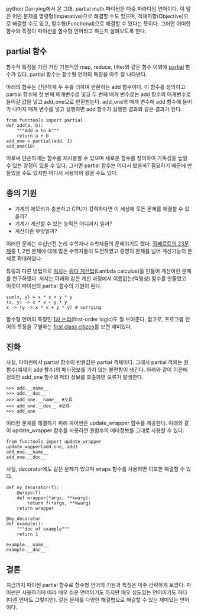 python
Currying에서 온 그대, partial
math 
파이썬은 다중 파라다임 언어이다. 이 말은 어떤 문제를 명령형(Imperative)으로 해결할 수도 있으며,
객체지향(Objective)으로 해결할 수도 있고, 함수형(Functional)으로 해결할 수 있다는 뜻이다.
그러면 어떠한 함수와 특징이 파이썬을 함수형 언어라고 하는지 살펴보도록 한다.

## partial 함수
함수적 특징을 가진 가장 기본적인 map, reduce, filter와 같은 함수 이외에 
[partial](https://docs.python.org/2.7/library/functools.html#functools.partial) 함수가 있다.
partial 함수는 함수형 언어의 특징을 아주 잘 나타낸다.

아래의 함수는 간단하게 두 수를 더하여 반환하는 add 함수이다.
이 함수를 정의하고 partial 함수에 첫 번째 매개변수로 넣고 
두 번째 매개 변수로는 add 함수의 매개변수로 들어갈 값을 넣고 add_one으로 반환받는다.
add_one의 매개 변수에 add 함수에 들어가 나머지 매개 변수를 넣고 실행하면
add 함수가 실행한 결과와 같은 결과가 된다.

    from functools import partial
    def add(a, b):
        """Add a to b"""
        return a + b
    add_one = partial(add, 1)
    add_one(10)

이로써 단순하게는 함수를 재사용할 수 있으며 새로운 함수를 정의하여 가독성을 높일 수 있는 장점이 있을 수 있다.
그러면 partial 함수는 어디서 왔을까? 필요하기 때문에 만들었을 수도 있지만 어디서 사용되어 왔을 수도 있다.

## 종의 기원
* 기계의 메모리가 충분하고 CPU가 강력하다면 이 세상에 모든 문제를 해결할 수 있을까? 
* 기계가 계산할 수 있는 능력은 어디까지 일까?
* 계산이란 무엇일까?

이러한 문제는 수십년전 논리 수학자나 수학자들의 문제이기도 했다.
[힐베르트의 23문제](http://ko.wikipedia.org/wiki/%ED%9E%90%EB%B2%A0%EB%A5%B4%ED%8A%B8%EC%9D%98_%EB%AC%B8%EC%A0%9C%EB%93%A4)중 1, 2번 문제에 대해 
많은 수학자들이 도전하였고 증명의 문제를 넘어 계산가능의 문제로 확대하였다.  

튜링과 다른 방법으로 [처치](http://ko.wikipedia.org/wiki/%EC%95%8C%EB%A1%A0%EC%A1%B0_%EC%B2%98%EC%B9%98)는 
[람다 계산법](http://en.wikipedia.org/wiki/Lambda_calculus)(Lambda calculus)을 만들어 계산이란 문제를 연구하였다.
처치는 아래와 같은 계산 과정에서 이름없는(익명성) 함수를 만들었고 이것이 파이썬의 partial 함수의 기원이 된다.  
 
    sum(x, y) = x * x + y * y
    (x, y) -> x * x + y * y
    x -> (y -> x * x + y * y) # currying

함수형 언어의 특징인 [1차 논리](http://ko.wikipedia.org/wiki/1%EC%B0%A8_%EB%85%BC%EB%A6%AC)(first-order logic)도 잘 보여준다.
참고로, 프로그램 언어의 특징을 구별하는 [first class citizen](http://en.wikipedia.org/wiki/First-class_citizen)를 보면 재미있다.

## 진화
사실, 파이썬에서 partial 함수의 반환값은 partial 객체이다. 
그래서 partial 객체는 원함수(예제의 add 함수)의 메타정보를 가지 않는 불편함이 생긴다.
아래와 같이 이전에 정의한 add_one 함수의 메타 정보를 호출하면 오류가 뱔생한다.
   
    >>> add.__name__
    >>> add.__doc__
    >>> add_one.__name__ #오류
    >>> add_one.__doc__ #오류
    >>> add_one

이러한 문제를 해결하기 위해 파이썬은 update_wrapper 함수를 제공한다.
아래와 같이 update_wrapper 함수를 사용하면 원함수의 메타정보를 그대로 사용할 수 있다.

    from functools import update_wrapper
    update_wapper(add_one, add)
    add_one.__name__
    add_one.__doc__

사실, decorator에도 같은 문제가 있으며 wraps 함수를 사용하면 이또한 해결할 수 있다.

    def my_decorator(f):
        @wraps(f)
    	def wrapper(*args, **kwarg):
    		return f(*args, **kwarg)
    	return wrapper
    
    @my_decorator
    def example():
        """doc of example"""
    	return 1
    	
    example.__name__
    example.__doc__

## 결론
지금까지 파이썬 partial 함수로 함수형 언어의 기원과 특징은 아주 간략하게 보았다.
파이썬은 사용하기에 따라 매우 쉬운 언어이기도 하지만 매우 심도있는 언어이기도 하다(다른 언어도 그렇지만). 
같은 문제를 다양한 해결법으로 해결할 수 있는 재미있는 언어이다.